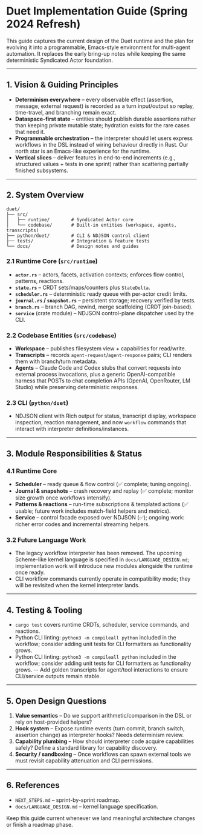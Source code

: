 # Duet Implementation Guide (Spring 2024 Refresh)

This guide captures the current design of the Duet runtime and the plan for
evolving it into a programmable, Emacs-style environment for multi-agent
automation. It replaces the early bring-up notes while keeping the same
deterministic Syndicated Actor foundation.

---

## 1. Vision & Guiding Principles

- **Determinism everywhere** – every observable effect (assertion, message,
  external request) is recorded as a turn input/output so replay, time-travel,
  and branching remain exact.
- **Dataspace-first state** – entities should publish durable assertions rather
  than keeping private mutable state; hydration exists for the rare cases that
  need it.
- **Programmable orchestration** – the interpreter should let users express
  workflows in the DSL instead of wiring behaviour directly in Rust. Our north
  star is an Emacs-like experience for the runtime.
- **Vertical slices** – deliver features in end-to-end increments (e.g.,
  structured values + tests in one sprint) rather than scattering partially
  finished subsystems.

---

## 2. System Overview

```
duet/
├── src/
│   ├── runtime/        # Syndicated Actor core
│   └── codebase/       # Built-in entities (workspace, agents, transcripts)
├── python/duet/        # CLI & NDJSON control client
├── tests/              # Integration & feature tests
└── docs/               # Design notes and guides
```

### 2.1 Runtime Core (`src/runtime`)
- **`actor.rs`** – actors, facets, activation contexts; enforces flow control,
  patterns, reactions.
- **`state.rs`** – CRDT sets/maps/counters plus `StateDelta`.
- **`scheduler.rs`** – deterministic ready queue with per-actor credit limits.
- **`journal.rs` / `snapshot.rs`** – persistent storage; recovery verified by
  tests.
- **`branch.rs`** – branch DAG, rewind, merge scaffolding (CRDT join-based).
- **`service`** (crate module) – NDJSON control-plane dispatcher used by the CLI.

### 2.2 Codebase Entities (`src/codebase`)
- **Workspace** – publishes filesystem view + capabilities for read/write.
- **Transcripts** – records `agent-request`/`agent-response` pairs; CLI renders
  them with branch/turn metadata.
- **Agents** – Claude Code and Codex stubs that convert requests into external process
  invocations, plus a generic OpenAI-compatible harness that POSTs to chat completion
  APIs (OpenAI, OpenRouter, LM Studio) while preserving deterministic responses.

### 2.3 CLI (`python/duet`)
- NDJSON client with Rich output for status, transcript display, workspace
  inspection, reaction management, and now `workflow` commands that interact
  with interpreter definitions/instances.
---

## 3. Module Responsibilities & Status

### 4.1 Runtime Core
- **Scheduler** – ready queue & flow control (✅ complete; tuning ongoing).
- **Journal & snapshots** – crash recovery and replay (✅ complete; monitor size
  growth once workflows intensify).
- **Patterns & reactions** – run-time subscriptions & templated actions (✅
  usable; future work includes match-field helpers and metrics).
- **Service** – control facade exposed over NDJSON (✅); ongoing work: richer
  error codes and incremental streaming helpers.
### 3.2 Future Language Work
- The legacy workflow interpreter has been removed. The upcoming Scheme-like
  kernel language is specified in `docs/LANGUAGE_DESIGN.md`; implementation work
  will introduce new modules alongside the runtime once ready.
- CLI workflow commands currently operate in compatibility mode; they will be
  revisited when the kernel interpreter lands.

---

## 4. Testing & Tooling

- `cargo test` covers runtime CRDTs, scheduler, service commands, and reactions.
- Python CLI linting: `python3 -m compileall python` included in the workflow;
  consider adding unit tests for CLI formatters as functionality grows.
- Python CLI linting: `python3 -m compileall python` included in the workflow;
  consider adding unit tests for CLI formatters as functionality grows.
-- Add golden transcripts for agent/tool interactions to ensure CLI/service
  outputs remain stable.

---

## 5. Open Design Questions

1. **Value semantics** – Do we support arithmetic/comparison in the DSL or rely
   on host-provided helpers?
2. **Hook system** – Expose runtime events (turn commit, branch switch,
   assertion change) as interpreter hooks? Needs determinism review.
3. **Capability plumbing** – How should interpreter code acquire capabilities
   safely? Define a standard library for capability discovery.
4. **Security / sandboxing** – Once workflows can spawn external tools we must
   revisit capability attenuation and CLI permissions.

---

## 6. References

- `NEXT_STEPS.md` – sprint-by-sprint roadmap.
- `docs/LANGUAGE_DESIGN.md` – kernel language specification.

Keep this guide current whenever we land meaningful architecture changes or
finish a roadmap phase.
